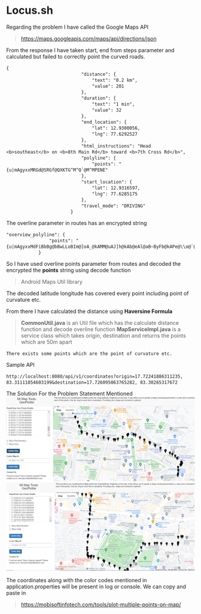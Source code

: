 # Locus.sh

Regarding the problem I have called the Google Maps API

> https://maps.googleapis.com/maps/api/directions/json

From the response I have taken start, end from steps parameter and calculated but failed to correctly point the curved roads.
```
{
                            "distance": {
                                "text": "0.2 km",
                                "value": 201
                            },
                            "duration": {
                                "text": "1 min",
                                "value": 32
                            },
                            "end_location": {
                                "lat": 12.9300056,
                                "lng": 77.6292527
                            },
                            "html_instructions": "Head <b>southeast</b> on <b>8th Main Rd</b> toward <b>7th Cross Rd</b>",
                            "polyline": {
                                "points": "{u|mAgyxxMRGd@SRGf@QXKTG^M^Q`@M^MPENE"
                            },
                            "start_location": {
                                "lat": 12.9316597,
                                "lng": 77.6285175
                            },
                            "travel_mode": "DRIVING"
                        }
```
The overline parameter in routes has an encrypted string

```
"overview_polyline": {
                "points": "{u|mAgyxxMdFiBbBg@bBwLLoBIm@]oA_@kAMM@uAJ]h@kAb@eAl@aB~ByFb@kAPe@\\o@`@_@bAcALKLJHJf@h@p@Er@DXB"
            }
```
So I have used overline points parameter from routes and decoded the encrypted the <b>points</b> string using decode function
> Android Maps Util library

The decoded latitude longitude has covered every point including point of curvature etc.

From there I have calculated the distance using <b>Haversine Formula</b>

> <b>CommonUtil.java</b> is an Util file which has the calculate distance function and decode overline function
><b>MapServiceImpl.java</b> is a service class which takes origin, destination and returns the points which are 50m apart

```
There exists some points which are the point of curvature etc.
```

Sample API
```
http://localhost:8080/api/v1/coordinates?origin=17.72241886311235, 83.31111854603199&destination=17.726095063765282, 83.30265317672
```
The Solution For the Problem Statement Mentioned
![MapImage2.PNG](./MapImage2.PNG)
![MapImage1.PNG](./MapImage1.PNG)

The coordinates along with the color codes mentioned in application.properties will be present in log or console. We can copy and paste in 
>https://mobisoftinfotech.com/tools/plot-multiple-points-on-map/



